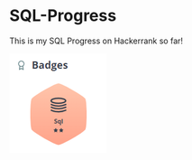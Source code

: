 # SQL-Progress
This is my SQL Progress on Hackerrank so far!

![alt_text](https://github.com/Sjemme/SQL-Progress/blob/main/2022-04-19%2014_42_51-michelle_schamh1%20_%20HackerRank.png)
